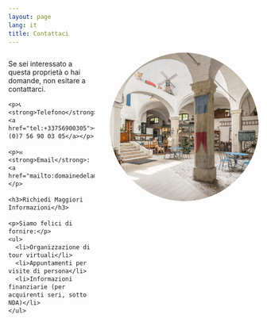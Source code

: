 ```yaml
---
layout: page
lang: it
title: Contattaci
---
```


<style>
.contact-container {
  overflow: hidden;
  margin-bottom: 30px;
}
.contact-image {
  width: 200px;
  height: 200px;
  border-radius: 50%;
  object-fit: cover;
  display: block;
  margin: 0 auto 20px;
}
.contact-content {
  text-align: left;
}
@media (min-width: 768px) {
  .contact-image {
    width: 300px;
    height: 300px;
    float: right;
    margin: 0 0 20px 30px;
  }
}
</style>

<div class="contact-container">
  <img src="/assets/images/Daan-16.jpeg" alt="Persona di contatto" class="contact-image">
  
  <div class="contact-content">
    <p>Se sei interessato a questa proprietà o hai domande, non esitare a contattarci.</p>
    
    <p>📞 <strong>Telefono</strong>: <a href="tel:+33756900305">+33 (0)7 56 90 03 05</a></p>
    
    <p>✉️ <strong>Email</strong>: <a href="mailto:domainedelamiral@icloud.com">domainedelamiral@icloud.com</a></p>
    
    <h3>Richiedi Maggiori Informazioni</h3>
    
    <p>Siamo felici di fornire:</p>
    <ul>
      <li>Organizzazione di tour virtuali</li>
      <li>Appuntamenti per visite di persona</li>
      <li>Informazioni finanziarie (per acquirenti seri, sotto NDA)</li>
    </ul>
  </div>
</div>